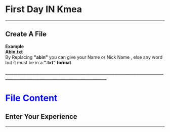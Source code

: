 
# <b>First Day IN Kmea</b>
---
## <b> Create A File </b>
<p>
<b size="20px"> Example </b>
<br>
<b> Abin.txt </b> 
<br>By Replacing <b>"abin"</b> you can give your Name or Nick Name , else any word  but it must be in a <b>".txt" format <b>
</p>
___________________________________________________________________________________________________________________________

# <font  color='blue'><b> File Content </b></font>
<h2>Enter Your Experience </h2>

___
